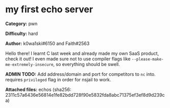 # my first echo server

**Category:** pwn

**Difficulty:** hard

**Author:** k0wa1ski#6150 and Faith#2563

Hello there! I learnt C last week and already made my own SaaS product, check it out! I even made sure not to use compiler flags like `--please-make-me-extremely-insecure`, so everything should be swell.

**ADMIN TODO:** Add address/domain and port for competitors to `nc` into. requires `privileged` flag in order for nsjail to work.

**Attached files:** echos (sha256: 2311c57a6436e56814e1fe82bdd728f90e5832fda8abc71375ef3ef8d9d239ca)
